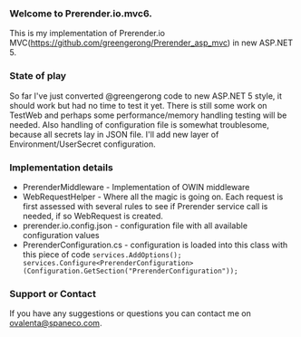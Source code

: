 ### Welcome to Prerender.io.mvc6.
This is my implementation of Prerender.io MVC(https://github.com/greengerong/Prerender_asp_mvc) in new ASP.NET 5.

### State of play
So far I've just converted @greengerong code to new ASP.NET 5 style, it should work but had no time to test it yet. There is still some work on TestWeb and perhaps some performance/memory handling testing will be needed. Also handling of configuration file is somewhat troublesome, because all secrets lay in JSON file. I'll add new layer of Environment/UserSecret configuration.

### Implementation details
* PrerenderMiddleware - Implementation of OWIN middleware
* WebRequestHelper - Where all the magic is going on. Each request is first assessed with several rules to see if Prerender service call is needed, if so WebRequest is created.
* prerender.io.config.json - configuration file with all available configuration values
* PrerenderConfiguration.cs - configuration is loaded into this class with this piece of code `services.AddOptions();
     services.Configure<PrerenderConfiguration>(Configuration.GetSection("PrerenderConfiguration"));`

### Support or Contact
If you have any suggestions or questions you can contact me on [ovalenta@spaneco.com](mailto://ovalenta@spaneco.com).
